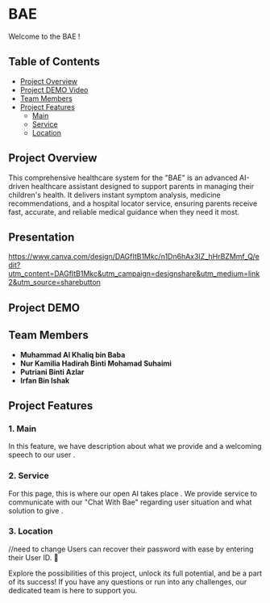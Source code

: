# BAE

Welcome to the BAE ! 

## Table of Contents 
- [Project Overview](https://github.com/Kolek88/BAE/blob/main/README.md#project-overview)
- [Project DEMO Video](https://github.com/Kolek88/BAE/blob/main/README.md#project-overview)
- [Team Members](https://github.com/Kolek88/BAE/blob/main/README.md#project-overview)
- [Project Features](https://github.com/Kolek88/BAE/blob/main/README.md#project-overview)
   - [Main](https://github.com/Kolek88/BAE/blob/main/README.md#1-main)
   - [Service](https://github.com/Kolek88/BAE/blob/main/README.md#2-service)
   - [Location](https://github.com/Kolek88/BAE/blob/main/README.md#3-location)


## Project Overview 

This comprehensive healthcare system for the "BAE" is an advanced AI-driven healthcare assistant designed to support parents in managing their children's health. It delivers instant symptom analysis, medicine recommendations, and a hospital locator service, ensuring parents receive fast, accurate, and reliable medical guidance when they need it most. 

## Presentation

https://www.canva.com/design/DAGfItB1Mkc/n1Dn6hAx3IZ_hHrBZMmf_Q/edit?utm_content=DAGfItB1Mkc&utm_campaign=designshare&utm_medium=link2&utm_source=sharebutton

## Project DEMO 

## Team Members 

- **Muhammad Al Khaliq bin Baba**
- **Nur Kamilia Hadirah Binti Mohamad Suhaimi**
- **Putriani Binti Azlar**
- **Irfan Bin Ishak**

## Project Features 

### 1. Main 

In this feature, we have description about what we provide and a welcoming speech to our user .

### 2. Service

For this page, this is where our open AI takes place . We provide service to communicate with our "Chat With Bae" regarding user situation and what solution to give .

### 3. Location 
//need to change 
Users can recover their password with ease by entering their User ID. 🤞

Explore the possibilities of this project, unlock its full potential, and be a part of its success! If you have any questions or run into any challenges, our dedicated team is here to support you.
